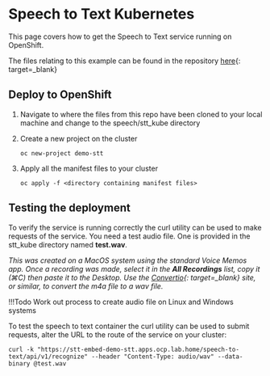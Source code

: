 # Speech to Text Kubernetes

<!--- cSpell:ignore Convertio -->

This page covers how to get the Speech to Text service running on OpenShift.

The files relating to this example can be found in the repository [here](https://github.com/binnes/watson-libraries/tree/main/speech/stt_kube){: target=_blank}

## Deploy to OpenShift

1. Navigate to where the files from this repo have been cloned to your local machine and change to the speech/stt_kube directory
2. Create a new project on the cluster

    ```shell
    oc new-project demo-stt
    ```

3. Apply all the manifest files to your cluster

    ```shell
    oc apply -f <directory containing manifest files>
    ```

## Testing the deployment

To verify the service is running correctly the curl utility can be used to make requests of the service.  You need a test audio file.  One is provided in the stt_kube directory named **test.wav**.

*This was created on a MacOS system using the standard Voice Memos app.  Once a recording was made, select it in the **All Recordings** list, copy it (⌘C) then paste it to the Desktop.  Use the [Convertio](https://convertio.co){: target=_blank} site, or similar, to convert the m4a file to a wav file.*

!!!Todo
    Work out process to create audio file on Linux and Windows systems

To test the speech to text container the curl utility can be used to submit requests, alter the URL to the route of the service on your cluster:

```shell
curl -k "https://stt-embed-demo-stt.apps.ocp.lab.home/speech-to-text/api/v1/recognize" --header "Content-Type: audio/wav" --data-binary @test.wav
```
